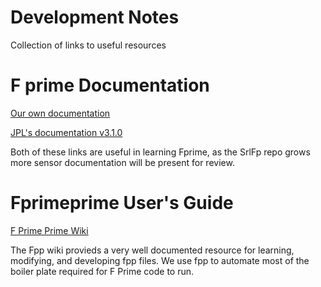# Development Notes

Collection of links to useful resources

# F prime Documentation

[Our own documentation](https://github.com/CU-SRL/srlFp/blob/documentation/docs/UsersGuide/api/c%2B%2B/latex/refman.pdf)

[JPL's documentation v3.1.0](https://nasa.github.io/fprime/v3.1.0/UsersGuide/guide.html)

Both of these links are useful in learning Fprime, as the SrlFp repo grows more sensor documentation will be present for review. 

# Fprimeprime User's Guide

[F Prime Prime Wiki](https://fprime-community.github.io/fpp/fpp-users-guide.html)

The Fpp wiki provieds a very well documented resource for learning, modifying, and developing fpp files. We use fpp to automate most of the boiler plate required for F Prime code to run.

